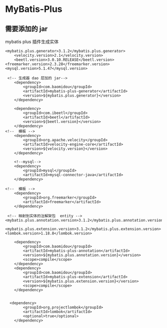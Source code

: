 # MyBatis-Plus

## 需要添加的 jar

mybatis plus 插件生成实体

	<mybatis.plus.generator>3.1.2</mybatis.plus.generator>
        <velocity.version>2.1</velocity.version>
        <beetl.version>3.0.10.RELEASE</beetl.version>
	<freemarker.version>2.3.28</freemarker.version>
 	<mysql.version>5.1.47</mysql.version>

	 <!-- 生成器 dao 层加的 jar-->
        <dependency>
            <groupId>com.baomidou</groupId>
            <artifactId>mybatis-plus-generator</artifactId>
            <version>${mybatis.plus.generator}</version>
        </dependency>
	
        <dependency>
            <groupId>com.ibeetl</groupId>
            <artifactId>beetl</artifactId>
            <version>${beetl.version}</version>
        </dependency>
	<!--  模板 -->
        <dependency>
            <groupId>org.apache.velocity</groupId>
            <artifactId>velocity-engine-core</artifactId>
            <version>${velocity.version}</version>
        </dependency>

        <!--mysql-->
        <dependency>
            <groupId>mysql</groupId>
            <artifactId>mysql-connector-java</artifactId>
        </dependency>
	
	<!--  模板 -->
        <dependency>
            <groupId>org.freemarker</groupId>
            <artifactId>freemarker</artifactId>
        </dependency>
	
	 <!-- 映射到实体的注解架包  entity -->
	<mybatis.plus.annotation.version>3.1.2</mybatis.plus.annotation.version>
        <mybatis.plus.extension.version>3.1.2</mybatis.plus.extension.version>
	<lombok.version>1.18.8</lombok.version>

        <dependency>
            <groupId>com.baomidou</groupId>
            <artifactId>mybatis-plus-annotation</artifactId>
            <version>${mybatis.plus.annotation.version}</version>
            <scope>compile</scope>
        </dependency>
        <dependency>
            <groupId>com.baomidou</groupId>
            <artifactId>mybatis-plus-extension</artifactId>
            <version>${mybatis.plus.extension.version}</version>
            <scope>compile</scope>
        </dependency>
	

	  <dependency>
            <groupId>org.projectlombok</groupId>
            <artifactId>lombok</artifactId>
            <optional>true</optional>
        </dependency>

